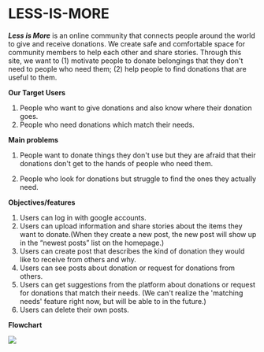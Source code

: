 # LESS-IS-MORE

***Less is More*** is an online community that connects people around the world to give and receive donations. We create safe and comfortable space for community members to help each other and share stories. Through this site, we want to (1) motivate people to donate belongings that they don't need to people who need them; (2) help people to find donations that are useful to them.

**Our Target Users**
1. People who want to give donations and also know where their donation goes. 
2. People who need donations which match their needs. 

**Main problems** 
1. People want to donate things they don't use but they are afraid that their donations don't get to the hands of people who need them. 

2. People who look for donations but struggle to find the ones they actually need.

**Objectives/features**
1. Users can log in with google accounts.
2. Users can upload information and share stories about the items they want to donate.(When they create a new post, the new post will show up in the “newest posts” list on the homepage.)
3. Users can create post that describes the kind of donation they would like to receive from others and why.
4. Users can see posts about donation or request for donations from others. 
5. Users can get suggestions from the platform about donations or request for donations that match their needs. (We can't realize the 'matching needs' feature right now, but will be able to in the future.)
6. Users can delete their own posts.

**Flowchart**

![](https://i.imgur.com/MCDEZs8.jpg)
